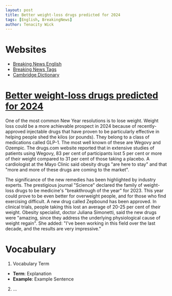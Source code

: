 ```yaml
---
layout: post
title: Better weight-loss drugs predicted for 2024
tags: [English, BreakingNews]
author: Tenacity Wick
---
```


# Websites

- [Breaking News English](https://breakingnewsenglish.com/)
- [Breaking News Tags](https://zhouqiang19980220.github.io/tags/#books)
- [Cambridge Dictionary](https://dictionary.cambridge.org/)

# [Better weight-loss drugs predicted for 2024](https://breakingnewsenglish.com/2401/240101-weight-loss-drugs.html)

One of the most common New Year resolutions is to lose weight. Weight loss could be a more achievable prospect in 2024 because of recently-approved injectable drugs that have proven to be particularly effective in helping people shed the kilos (or pounds). They belong to a class of medications called GLP-1. The most well known of these are Wegovy and Ozempic. The drugs.com website reported that in extensive studies of patients using Wegovy, 83 per cent of participants lost 5 per cent or more of their weight compared to 31 per cent of those taking a placebo. A cardiologist at the Mayo Clinic said obesity drugs "are here to stay" and that "more and more of these drugs are coming to the market".

The significance of the new remedies has been highlighted by industry experts. The prestigious journal "Science" declared the family of weight-loss drugs to be medicine's "breakthrough of the year" for 2023. This year could prove to be even better for overweight people, and for those who find exercising difficult. A new drug called Zepbound has been approved. In clinical trials, people taking this lost an average of 20-25 per cent of their weight. Obesity specialist, doctor Juliana Simonetti, said the new drugs were "amazing, since they address the underlying physiological cause of weight regain". She added: "I've been working in this field over the last decade, and the results are very impressive."



# Vocabulary

1. Vocabulary Term
- **Term**: Explanation
- **Example**: Example Sentence
2. ...

